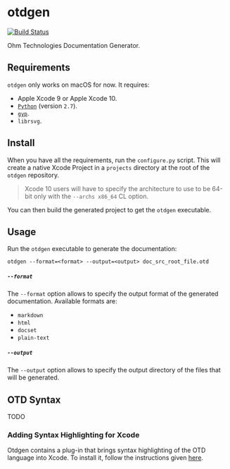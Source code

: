 # otdgen

[![Build Status](https://travis-ci.org/ohmtech/otdgen.svg?branch=master)](https://travis-ci.org/ohmtech/otdgen)

Ohm Technologies Documentation Generator.


## Requirements

`otdgen` only works on macOS for now. It requires:
- Apple Xcode 9 or Apple Xcode 10.
- [`Python`](https://www.python.org/downloads/) (version `2.7`).
- [`gyp`](https://gyp.gsrc.io/).
- `librsvg`.


## Install

When you have all the requirements, run the `configure.py` script. This will create a native Xcode Project in a `projects` directory at the root of the `otdgen` repository.

> Xcode 10 users will have to specify the architecture to use to be 64-bit only with the `--archs x86_64` CL option.

You can then build the generated project to get the `otdgen` executable.


## Usage

Run the `otdgen` executable to generate the documentation:

```
otdgen --format=<format> --output=<output> doc_src_root_file.otd
```

##### `--format`

The `--format` option allows to specify the output format of the generated documentation. Available formats are:
- `markdown`
- `html`
- `docset`
- `plain-text`

##### `--output`

The `--output` option allows to specify the output directory of the files that will be generated.


## OTD Syntax

TODO


### Adding Syntax Highlighting for Xcode

Otdgen contains a plug-in that brings syntax highlighting of the OTD language into Xcode. To install it, follow the instructions given [here](scripts/xcode).
